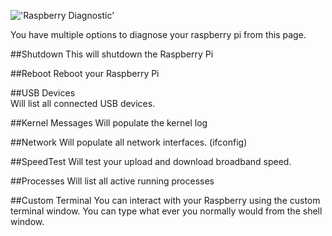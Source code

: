 !['Raspberry Diagnostic'](/site/images/pages/raspberry/diagnostic/diagnostic.jpg)

You have multiple options to diagnose your raspberry pi from this page. 

##Shutdown
This will shutdown the Raspberry Pi

##Reboot
Reboot your Raspberry Pi

##USB Devices   
Will list all connected USB devices.

##Kernel Messages
Will populate the kernel log

##Network
Will populate all network interfaces. (ifconfig)

##SpeedTest
Will test your upload and download broadband speed.

##Processes
Will list all active running processes

##Custom Terminal
You can interact with your Raspberry using the custom terminal window. You can type what ever you normally would from the shell window. 
